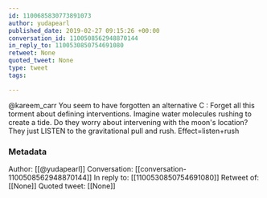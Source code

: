 ```yaml
---
id: 1100685830773891073
author: yudapearl
published_date: 2019-02-27 09:15:26 +00:00
conversation_id: 1100508562948870144
in_reply_to: 1100530850754691080
retweet: None
quoted_tweet: None
type: tweet
tags:

---
```


@kareem_carr You seem to have forgotten an alternative C : Forget all this torment about defining interventions. Imagine water molecules rushing to create a tide. Do they worry about intervening with the moon's location? They just LISTEN to the gravitational pull and rush. Effect=listen+rush

### Metadata

Author: [[@yudapearl]]
Conversation: [[conversation-1100508562948870144]]
In reply to: [[1100530850754691080]]
Retweet of: [[None]]
Quoted tweet: [[None]]
